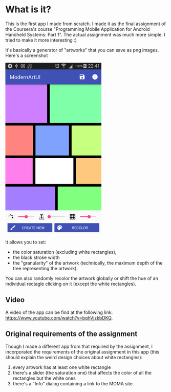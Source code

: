 # What is it?
This is the first app I made from scratch. I made it as the final assignment of the Coursera's course "Programming Mobile Application for Android Handheld Systems: Part 1". The actual assignment was much more simple. I tried to make it more interesting :)

It's basically a generator of "artworks" that you can save as png images. Here's a screenshot

![Screenshot](screenshot_300.jpg)

It allows you to set:

* the color saturation (excluding white rectangles), 
* the black stroke width 
* the "granularity" of the artwork (technically, the  maximum depth of the tree representing the artwork). 

You can also randomly recolor the artwork globally or shift the hue of an individual rectagle clicking on it (except the white rectangles).


## Video
A video of the app can be find at the following link: https://www.youtube.com/watch?v=bqhVjzkbDKQ.


## Original requirements of the assignment
Though I made a different app from that required by the assignment, I incorporated the requirements of the original assignment in this app (this should explain the weird design choices about white rectangles):

1. every artwork has at least one white rectangle
2. there's a slider (the saturation one) that affects the color of all the rectangles but the white ones
3. there's a "Info" dialog containing a link to the MOMA site.


